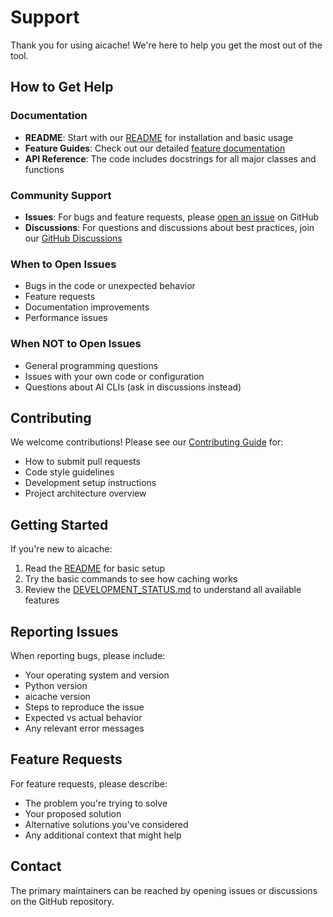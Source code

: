 # Support

Thank you for using aicache! We're here to help you get the most out of the tool.

## How to Get Help

### Documentation
- **README**: Start with our [README](README.md) for installation and basic usage
- **Feature Guides**: Check out our detailed [feature documentation](DEVELOPMENT_STATUS.md) 
- **API Reference**: The code includes docstrings for all major classes and functions

### Community Support
- **Issues**: For bugs and feature requests, please [open an issue](https://github.com/asmeyatsky/aicache/issues) on GitHub
- **Discussions**: For questions and discussions about best practices, join our [GitHub Discussions](https://github.com/asmeyatsky/aicache/discussions)

### When to Open Issues
- Bugs in the code or unexpected behavior
- Feature requests
- Documentation improvements
- Performance issues

### When NOT to Open Issues
- General programming questions
- Issues with your own code or configuration
- Questions about AI CLIs (ask in discussions instead)

## Contributing

We welcome contributions! Please see our [Contributing Guide](CONTRIBUTING.md) for:
- How to submit pull requests
- Code style guidelines  
- Development setup instructions
- Project architecture overview

## Getting Started

If you're new to aicache:
1. Read the [README](README.md) for basic setup
2. Try the basic commands to see how caching works
3. Review the [DEVELOPMENT_STATUS.md](DEVELOPMENT_STATUS.md) to understand all available features

## Reporting Issues

When reporting bugs, please include:
- Your operating system and version
- Python version
- aicache version
- Steps to reproduce the issue
- Expected vs actual behavior
- Any relevant error messages

## Feature Requests

For feature requests, please describe:
- The problem you're trying to solve
- Your proposed solution
- Alternative solutions you've considered
- Any additional context that might help

## Contact

The primary maintainers can be reached by opening issues or discussions on the GitHub repository.